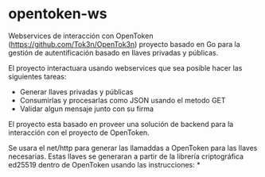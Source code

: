 opentoken-ws
============

Webservices de interacción con OpenToken (https://github.com/Tok3n/OpenTok3n) proyecto basado en Go para la gestión de autentificación basado en llaves privadas y públicas.

El proyecto interactuara usando webservices que sea posible hacer las siguientes tareas:
 * Generar llaves privadas y públicas
 * Consumirlas y procesarlas como JSON usando el metodo GET
 * Validar algun mensaje junto con su firma

El proyecto esta basado en proveer una solución de backend para la interacción con el proyecto de OpenToken.

Se usara el net/http para generar las llamaddas a OpenToken para las llaves necesarias. Estas llaves se generaran a partir de la librería criptográfica ed25519 dentro de OpenToken usando las instrucciones:
 * 
